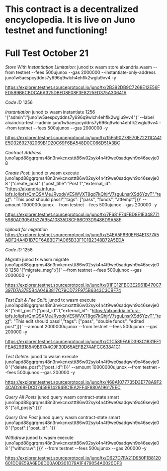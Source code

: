 # This contract is a decentralized encyclopedia. It is live on Juno testnet and functioning! 

# Full Test October 21

*Store With Instantiation Limitation:*
junod tx wasm store alxandria.wasm --from testnet --fees 500ujunox --gas 2000000 --instantiate-only-address juno1w5aespcyddns7y696q9wlch4ehflk2wglu9vv4 -y

https://explorer.testnet.sourceprotocol.io/juno/tx/2B392DB9C7268E12E56FED5B9B6CBDCA6A325DBED8E08F3E8225ED375A30641A

*Code ID*
1256

*Instantiation*
junod tx wasm instantiate 1256 '{"admin":"juno1w5aespcyddns7y696q9wlch4ehflk2wglu9vv4"}' --label alxandria-test --admin juno1w5aespcyddns7y696q9wlch4ehflk2wglu9vv4 --from testnet --fees 500ujunox --gas 2000000 -y

https://explorer.testnet.sourceprotocol.io/juno/tx/15F590278E70E72211CA41E5D32692782069B1D20C69F6BA548D0C066D51A3BC

*Contract Address*
juno1apd88gqrqms48n3nvkcnxsttt86w02syk4n4t9we0sadqwh9x46sevje08

*Create Post:*
junod tx wasm execute juno1apd88gqrqms48n3nvkcnxsttt86w02syk4n4t9we0sadqwh9x46sevje08 '{"create_post":{"post_title":"Post 1","external_id": "https://alxandria.infura-ipfs.io/ipfs/QmQSXMeJRyodyVESWVXT8gd7kQhjrV7sguLnsrXSd6YzvT","text": "This post should pass!","tags": ["pass", "funds", "attempt"]}}' --amount 1000000ujunox --from testnet --fees 500ujunox --gas 200000 -y

https://explorer.testnet.sourceprotocol.io/juno/tx/7F681F74FBD8E1E3487715980A0305A1527A95A10835D8CF86C93D9486D9A58F

*Upload for migration*
https://explorer.testnet.sourceprotocol.io/juno/tx/E4EA5F6B0EFB4E1377A5ADF24A4D1B7DF6A8BD71AC65B33F1C1B2348B72A5EDA

*Code ID*
1258

*Migrate*
junod tx wasm migrate juno1apd88gqrqms48n3nvkcnxsttt86w02syk4n4t9we0sadqwh9x46sevje08 1258 '{"migrate_msg":{}}' --from testnet --fees 500ujunox --gas 2000000 -y

https://explorer.testnet.sourceprotocol.io/juno/tx/01FC12FBC3E2961B470C7397D7A37E5B4A0493817C79CD72F975B6343C3CBF74

*Test Edit & Fee Split:*
junod tx wasm execute juno1apd88gqrqms48n3nvkcnxsttt86w02syk4n4t9we0sadqwh9x46sevje08 '{"edit_post":{"post_id":1,"external_id": "https://alxandria.infura-ipfs.io/ipfs/QmQSXMeJRyodyVESWVXT8gd7kQhjrV7sguLnsrXSd6YzvT","text": "This edit should pass!","tags": ["pass", "double funds", "edited post"]}}' --amount 2000000ujunox --from testnet --fees 500ujunox --gas 200000 -y

https://explorer.testnet.sourceprotocol.io/juno/tx/C1C589FA6D393C1831FF1FEA629B18549B97A4C9F30D65AEFB274AFCC63841C1

*Test Delete:*
junod tx wasm execute juno1apd88gqrqms48n3nvkcnxsttt86w02syk4n4t9we0sadqwh9x46sevje08 '{"delete_post":{"post_id":1}}' --amount 10000000ujunox --from testnet --fees 500ujunox --gas 200000 -y

https://explorer.testnet.sourceprotocol.io/juno/tx/468A1077735D3E778A9F24CAD268FDCD7459B14294BC1EA2FF4F880A19617EEC

*Query All Posts*
junod query wasm contract-state smart juno1apd88gqrqms48n3nvkcnxsttt86w02syk4n4t9we0sadqwh9x46sevje08 '{"all_posts":{}}'

*Query One Post*
junod query wasm contract-state smart juno1apd88gqrqms48n3nvkcnxsttt86w02syk4n4t9we0sadqwh9x46sevje08 '{"post":{"post_id": 1}}'

*Withdraw*
junod tx wasm execute juno1apd88gqrqms48n3nvkcnxsttt86w02syk4n4t9we0sadqwh9x46sevje08 '{"withdraw":{}}' --from testnet --fees 500ujunox --gas 200000 -y

https://explorer.testnet.sourceprotocol.io/juno/tx/D627D7FA21D950F1B8120601DD9E59A6ED6D00A0D301D79A1F479054A0020DF3
